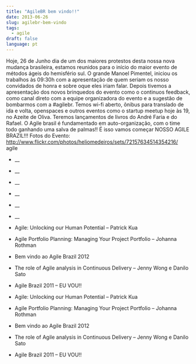 ```yaml
---
title: "AgileBR bem vindo!!"
date: 2013-06-26
slug: agilebr-bem-vindo
tags:
  - agile
draft: false
language: pt
---
```


Hoje, 26 de Junho dia de um dos maiores protestos desta nossa nova mudança brasileira, estamos reunidos para o início do maior evento de métodos ágeis do hemisfério sul.
O grande Manoel Pimentel, iniciou os trabalhos às 09:30h com a apresentação de quem seriam os nosso convidados de honra e sobre oque eles iriam falar. Depois tivemos a apresentação dos novos brinquedos do evento como o continuos feedback, como canal direto com a equipe organizadora do evento e a sugestão de bombarmos com a #agilebr.
Temos wi-fi aberto, ônibus para translado de ida e volta, openspaces e outros eventos como o startup meetup hoje às 19, no Azeite de Oliva. Teremos lançamentos de livros do André Faria e do Rafael.
O Agile brasil é fundamentado em auto-organização, com o time todo ganhando uma salva de palmas!!
É isso vamos começar NOSSO AGILE BRAZIL!!!
Fotos do Evento: http://www.flickr.com/photos/heliomedeiros/sets/72157634514354216/
agile
- __
- __
- __
- __
- __
- __

- Agile: Unlocking our Human Potential – Patrick Kua
- Agile Portfolio Planning: Managing Your Project Portfolio – Johanna Rothman
- Bem vindo ao Agile Brazil 2012
- The role of Agile analysis in Continuous Delivery – Jenny Wong e Danilo Sato
- Agile Brazil 2011 – EU VOU!!

- Agile: Unlocking our Human Potential – Patrick Kua
- Agile Portfolio Planning: Managing Your Project Portfolio – Johanna Rothman
- Bem vindo ao Agile Brazil 2012
- The role of Agile analysis in Continuous Delivery – Jenny Wong e Danilo Sato
- Agile Brazil 2011 – EU VOU!!